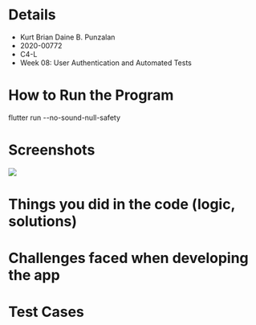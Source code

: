 # Details
- Kurt Brian Daine B. Punzalan
- 2020-00772
- C4-L
- Week 08: User Authentication and Automated Tests

# How to Run the Program
flutter run --no-sound-null-safety

# Screenshots
![](screenshots/s01.png)


# Things you did in the code (logic, solutions)

# Challenges faced when developing the app


# Test Cases
